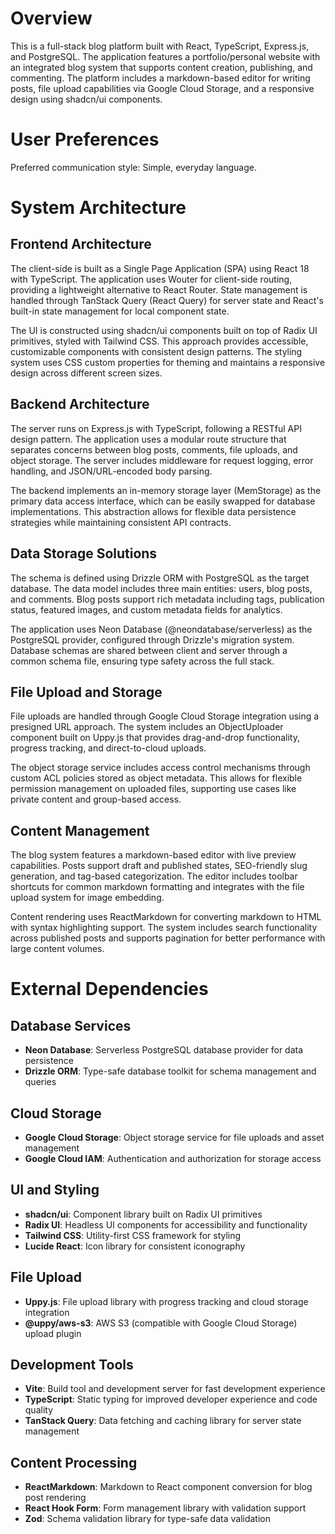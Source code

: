 # Overview

This is a full-stack blog platform built with React, TypeScript, Express.js, and PostgreSQL. The application features a portfolio/personal website with an integrated blog system that supports content creation, publishing, and commenting. The platform includes a markdown-based editor for writing posts, file upload capabilities via Google Cloud Storage, and a responsive design using shadcn/ui components.

# User Preferences

Preferred communication style: Simple, everyday language.

# System Architecture

## Frontend Architecture
The client-side is built as a Single Page Application (SPA) using React 18 with TypeScript. The application uses Wouter for client-side routing, providing a lightweight alternative to React Router. State management is handled through TanStack Query (React Query) for server state and React's built-in state management for local component state.

The UI is constructed using shadcn/ui components built on top of Radix UI primitives, styled with Tailwind CSS. This approach provides accessible, customizable components with consistent design patterns. The styling system uses CSS custom properties for theming and maintains a responsive design across different screen sizes.

## Backend Architecture
The server runs on Express.js with TypeScript, following a RESTful API design pattern. The application uses a modular route structure that separates concerns between blog posts, comments, file uploads, and object storage. The server includes middleware for request logging, error handling, and JSON/URL-encoded body parsing.

The backend implements an in-memory storage layer (MemStorage) as the primary data access interface, which can be easily swapped for database implementations. This abstraction allows for flexible data persistence strategies while maintaining consistent API contracts.

## Data Storage Solutions
The schema is defined using Drizzle ORM with PostgreSQL as the target database. The data model includes three main entities: users, blog posts, and comments. Blog posts support rich metadata including tags, publication status, featured images, and custom metadata fields for analytics.

The application uses Neon Database (@neondatabase/serverless) as the PostgreSQL provider, configured through Drizzle's migration system. Database schemas are shared between client and server through a common schema file, ensuring type safety across the full stack.

## File Upload and Storage
File uploads are handled through Google Cloud Storage integration using a presigned URL approach. The system includes an ObjectUploader component built on Uppy.js that provides drag-and-drop functionality, progress tracking, and direct-to-cloud uploads.

The object storage service includes access control mechanisms through custom ACL policies stored as object metadata. This allows for flexible permission management on uploaded files, supporting use cases like private content and group-based access.

## Content Management
The blog system features a markdown-based editor with live preview capabilities. Posts support draft and published states, SEO-friendly slug generation, and tag-based categorization. The editor includes toolbar shortcuts for common markdown formatting and integrates with the file upload system for image embedding.

Content rendering uses ReactMarkdown for converting markdown to HTML with syntax highlighting support. The system includes search functionality across published posts and supports pagination for better performance with large content volumes.

# External Dependencies

## Database Services
- **Neon Database**: Serverless PostgreSQL database provider for data persistence
- **Drizzle ORM**: Type-safe database toolkit for schema management and queries

## Cloud Storage
- **Google Cloud Storage**: Object storage service for file uploads and asset management
- **Google Cloud IAM**: Authentication and authorization for storage access

## UI and Styling
- **shadcn/ui**: Component library built on Radix UI primitives
- **Radix UI**: Headless UI components for accessibility and functionality
- **Tailwind CSS**: Utility-first CSS framework for styling
- **Lucide React**: Icon library for consistent iconography

## File Upload
- **Uppy.js**: File upload library with progress tracking and cloud storage integration
- **@uppy/aws-s3**: AWS S3 (compatible with Google Cloud Storage) upload plugin

## Development Tools
- **Vite**: Build tool and development server for fast development experience
- **TypeScript**: Static typing for improved developer experience and code quality
- **TanStack Query**: Data fetching and caching library for server state management

## Content Processing
- **ReactMarkdown**: Markdown to React component conversion for blog post rendering
- **React Hook Form**: Form management library with validation support
- **Zod**: Schema validation library for type-safe data validation